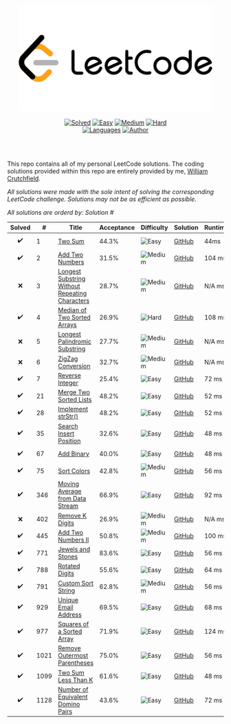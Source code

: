 <div align="center">
<img src="https://github.com/CrutchTheClutch/LeetCode/raw/master/logo.png" width="450" height="auto"/>

[![Solved](https://img.shields.io/badge/Solved-19/1140-337ab7.svg?style=flat)](https://github.com/CrutchTheClutch/HackerRank#table-of-contents)
[![Easy](https://img.shields.io/badge/Easy-14-5cb85c.svg?style=flat)](https://github.com/CrutchTheClutch/HackerRank#table-of-contents)
[![Medium](https://img.shields.io/badge/Medium-4-f0ad4e.svg?style=flat)](https://github.com/CrutchTheClutch/HackerRank#table-of-contents)
[![Hard](https://img.shields.io/badge/Hard-1-d9534f.svg?style=flat)](https://github.com/CrutchTheClutch/HackerRank#table-of-contents)
</br>
[![Languages](https://img.shields.io/badge/Languages-JavaScript-red.svg?style=flat)](https://github.com/CrutchTheClutch/HackerRank#table-of-contents)
[![Author](https://img.shields.io/badge/Author-William%20Crutchfield-blue.svg?style=flat)](https://www.hackerrank.com/CrutchTheClutch)

</div>
</br>
</br>

This repo contains all of my personal LeetCode solutions. The coding solutions provided within this repo are entirely provided by me, [William Crutchfield](https://www.hackerrank.com/CrutchTheClutch).

_All solutions were made with the sole intent of solving the corresponding LeetCode challenge. Solutions may not be as efficient as possible._

_All solutions are orderd by: Solution #_

| Solved | #    | Title                                                                                                                           | Acceptance | Difficulty                                                           | Solution                                                                                    | Runtime | Memory  |                                   Language                                    |
| :----: | ---- | ------------------------------------------------------------------------------------------------------------------------------- | ---------- | -------------------------------------------------------------------- | ------------------------------------------------------------------------------------------- | ------- | ------- | :---------------------------------------------------------------------------: |
|   ✔️   | 1    | [Two Sum](https://leetcode.com/problems/two-sum/)                                                                               | 44.3%      | ![Easy](https://img.shields.io/badge/Easy-5cb85c.svg?style=flat)     | [GitHub](Solutions/1.%20Two%20Sum/Solution.js)                                              | 44ms    | 34.6 MB | ![JavaScript](https://img.shields.io/badge/JavaScript--f1e05a.svg?style=flat) |
|   ✔️   | 2    | [Add Two Numbers](https://leetcode.com/problems/two-sum/)                                                                       | 31.5%      | ![Medium](https://img.shields.io/badge/Medium-f0ad4e.svg?style=flat) | [GitHub](Solutions/2.%20Add%20Two%20Numbers/Solution.js)                                    | 104 ms  | 38.4 MB | ![JavaScript](https://img.shields.io/badge/JavaScript--f1e05a.svg?style=flat) |
|   ❌   | 3    | [Longest Substring Without Repeating Characters](https://leetcode.com/problems/longest-substring-without-repeating-characters/) | 28.7%      | ![Medium](https://img.shields.io/badge/Medium-f0ad4e.svg?style=flat) | [GitHub](Solutions/3.%20Longest%20Substring%20Without%20Repeating%20Characters/Solution.js) | N/A ms  | N/A MB  | ![JavaScript](https://img.shields.io/badge/JavaScript--f1e05a.svg?style=flat) |
|   ✔️   | 4    | [Median of Two Sorted Arrays](https://leetcode.com/problems/median-of-two-sorted-arrays/)                                       | 26.9%      | ![Hard](https://img.shields.io/badge/Hard-d9534f.svg?style=flat)     | [GitHub](Solutions/4.%20Median%20of%20Two%20Sorted%20Arrays/Solution.js)                    | 108 ms  | 39.1 MB | ![JavaScript](https://img.shields.io/badge/JavaScript--f1e05a.svg?style=flat) |
|   ❌   | 5    | [Longest Palindromic Substring](https://leetcode.com/problems/longest-palindromic-substring/)                                   | 27.7%      | ![Medium](https://img.shields.io/badge/Medium-f0ad4e.svg?style=flat) | [GitHub](Solutions/5.%20Longest%20Palindromic%20Substring/Solution.js)                      | N/A ms  | N/A MB  | ![JavaScript](https://img.shields.io/badge/JavaScript--f1e05a.svg?style=flat) |
|   ❌   | 6    | [ZigZag Conversion](https://leetcode.com/problems/zigzag-conversion/)                                                           | 32.7%      | ![Medium](https://img.shields.io/badge/Medium-f0ad4e.svg?style=flat) | [GitHub](Solutions/6.%20ZigZag%20Conversion/Solution.js)                                    | N/A ms  | N/A MB  | ![JavaScript](https://img.shields.io/badge/JavaScript--f1e05a.svg?style=flat) |
|   ✔️   | 7    | [Reverse Integer](https://leetcode.com/problems/reverse-integer/)                                                               | 25.4%      | ![Easy](https://img.shields.io/badge/Easy-5cb85c.svg?style=flat)     | [GitHub](Solutions/7.%20Reverse%20Integer/Solution.js)                                      | 72 ms   | 35.5 MB | ![JavaScript](https://img.shields.io/badge/JavaScript--f1e05a.svg?style=flat) |
|   ✔️   | 21   | [Merge Two Sorted Lists](https://leetcode.com/problems/merge-two-sorted-lists/)                                                 | 48.2%      | ![Easy](https://img.shields.io/badge/Easy-5cb85c.svg?style=flat)     | [GitHub](Solutions/21.%20Merge%20Two%20Sorted%20Lists/Solution.js)                          | 52 ms   | 35.5 MB | ![JavaScript](https://img.shields.io/badge/JavaScript--f1e05a.svg?style=flat) |
|   ✔️   | 28   | [Implement strStr()](https://leetcode.com/problems/implement-strstr/)                                                           | 48.2%      | ![Easy](https://img.shields.io/badge/Easy-5cb85c.svg?style=flat)     | [GitHub](Solutions/28.%20Implement%20strStr%28%29/Solution.js)                              | 52 ms   | 36 MB   | ![JavaScript](https://img.shields.io/badge/JavaScript--f1e05a.svg?style=flat) |
|   ✔️   | 35   | [Search Insert Position](https://leetcode.com/problems/search-insert-position/)                                                 | 32.6%      | ![Easy](https://img.shields.io/badge/Easy-5cb85c.svg?style=flat)     | [GitHub](Solutions/35.%20Search%20Insert%20Position/Solution.js)                            | 48 ms   | 33.7 MB | ![JavaScript](https://img.shields.io/badge/JavaScript--f1e05a.svg?style=flat) |
|   ✔️   | 67   | [Add Binary](https://leetcode.com/problems/add-binary/)                                                                         | 40.0%      | ![Easy](https://img.shields.io/badge/Easy-5cb85c.svg?style=flat)     | [GitHub](Solutions/67.%20Add%20Binary/Solution.js)                                          | 48 ms   | 34.1 MB | ![JavaScript](https://img.shields.io/badge/JavaScript--f1e05a.svg?style=flat) |
|   ✔️   | 75   | [Sort Colors](https://leetcode.com/problems/sort-colors/)                                                                       | 42.8%      | ![Medium](https://img.shields.io/badge/Medium-f0ad4e.svg?style=flat) | [GitHub](Solutions/75.%20Sort%20Colors/Solution.js)                                         | 56 ms   | 33.7 MB | ![JavaScript](https://img.shields.io/badge/JavaScript--f1e05a.svg?style=flat) |
|   ✔️   | 346  | [Moving Average from Data Stream](https://leetcode.com/problems/moving-average-from-data-stream/)                               | 66.9%      | ![Easy](https://img.shields.io/badge/Easy-5cb85c.svg?style=flat)     | [GitHub](Solutions/346.%20Moving%20Average%20from%20Data%20Stream/Solution.js)              | 92 ms   | 42.9 MB | ![JavaScript](https://img.shields.io/badge/JavaScript--f1e05a.svg?style=flat) |
|   ❌   | 402  | [Remove K Digits](https://leetcode.com/problems/remove-k-digits/)                                                               | 26.9%      | ![Medium](https://img.shields.io/badge/Medium-f0ad4e.svg?style=flat) | [GitHub](Solutions/402.%20Remove%20K%20Digits/Solution.js)                                  | N/A ms  | N/A MB  | ![JavaScript](https://img.shields.io/badge/JavaScript--f1e05a.svg?style=flat) |
|   ✔️   | 445  | [Add Two Numbers II](https://leetcode.com/problems/add-two-numbers-ii/)                                                         | 50.8%      | ![Medium](https://img.shields.io/badge/Medium-f0ad4e.svg?style=flat) | [GitHub](Solutions/445.%20Add%20Two%20Numbers%20II/Solution.js)                             | 100 ms  | 38.6 MB | ![JavaScript](https://img.shields.io/badge/JavaScript--f1e05a.svg?style=flat) |
|   ✔️   | 771  | [Jewels and Stones](https://leetcode.com/problems/jewels-and-stones/)                                                           | 83.6%      | ![Easy](https://img.shields.io/badge/Easy-5cb85c.svg?style=flat)     | [GitHub](Solutions/771.%20Jewels%20and%20Stones/Solution.js)                                | 56 ms   | 34 MB   | ![JavaScript](https://img.shields.io/badge/JavaScript--f1e05a.svg?style=flat) |
|   ✔️   | 788  | [Rotated Digits](https://leetcode.com/problems/rotated-digits/)                                                                 | 55.6%      | ![Easy](https://img.shields.io/badge/Easy-5cb85c.svg?style=flat)     | [GitHub](Solutions/788.%20Rotated%20Digits/Solution.js)                                     | 64 ms   | 34.8 MB | ![JavaScript](https://img.shields.io/badge/JavaScript--f1e05a.svg?style=flat) |
|   ✔️   | 791  | [Custom Sort String](https://leetcode.com/problems/custom-sort-string/)                                                         | 62.8%      | ![Medium](https://img.shields.io/badge/Medium-f0ad4e.svg?style=flat) | [GitHub](Solutions/791.%20Custom%20Sort%20String/Solution.js)                               | 56 ms   | 34.8 MB | ![JavaScript](https://img.shields.io/badge/JavaScript--f1e05a.svg?style=flat) |
|   ✔️   | 929  | [Unique Email Address](https://leetcode.com/problems/unique-email-addresses/)                                                   | 69.5%      | ![Easy](https://img.shields.io/badge/Easy-5cb85c.svg?style=flat)     | [GitHub](Solutions/929.%20Unique%20Email%20Address/Solution.js)                             | 68 ms   | 39.1 MB | ![JavaScript](https://img.shields.io/badge/JavaScript--f1e05a.svg?style=flat) |
|   ✔️   | 977  | [Squares of a Sorted Array](https://leetcode.com/problems/squares-of-a-sorted-array/)                                           | 71.9%      | ![Easy](https://img.shields.io/badge/Easy-5cb85c.svg?style=flat)     | [GitHub](Solutions/977.%20Squares%20of%20a%20Sorted%20Array/Solution.js)                    | 124 ms  | 43.4 MB | ![JavaScript](https://img.shields.io/badge/JavaScript--f1e05a.svg?style=flat) |
|   ✔️   | 1021 | [Remove Outermost Parentheses](https://leetcode.com/problems/remove-outermost-parentheses/)                                     | 75.0%      | ![Easy](https://img.shields.io/badge/Easy-5cb85c.svg?style=flat)     | [GitHub](Solutions/1021.%20Remove%20Outermost%20Parentheses/Solution.js)                    | 56 ms   | 36.2 MB | ![JavaScript](https://img.shields.io/badge/JavaScript--f1e05a.svg?style=flat) |
|   ✔️   | 1099 | [Two Sum Less Than K](https://leetcode.com/problems/two-sum-less-than-k/)                                                       | 61.6%      | ![Easy](https://img.shields.io/badge/Easy-5cb85c.svg?style=flat)     | [GitHub](Solutions/1099.%20Two%20Sum%20Less%20Than%20K/Solution.js)                         | 48 ms   | 35.4 MB | ![JavaScript](https://img.shields.io/badge/JavaScript--f1e05a.svg?style=flat) |
|   ✔️   | 1128 | [Number of Equivalent Domino Pairs](https://leetcode.com/problems/number-of-equivalent-domino-pairs/)                           | 43.6%      | ![Easy](https://img.shields.io/badge/Easy-5cb85c.svg?style=flat)     | [GitHub](Solutions/1128.%20Number%20of%20Equivalent%20Domino%20Pairs/Solution.js)           | 72 ms   | 42.6 MB | ![JavaScript](https://img.shields.io/badge/JavaScript--f1e05a.svg?style=flat) |
